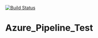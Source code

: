 [![Build Status](https://dev.azure.com/mohammedkalash/Azure_DevOps_Pipeline_Test/_apis/build/status/Kalash96.Azure_Pipeline_Test?branchName=master)](https://dev.azure.com/mohammedkalash/Azure_DevOps_Pipeline_Test/_build/latest?definitionId=2&branchName=master)

# Azure_Pipeline_Test
